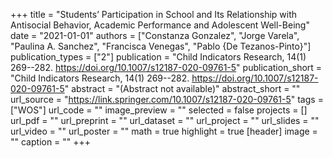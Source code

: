 +++
title = "Students’ Participation in School and Its Relationship with Antisocial Behavior, Academic Performance and Adolescent Well-Being"
date = "2021-01-01"
authors = ["Constanza Gonzalez", "Jorge Varela", "Paulina A. Sanchez", "Francisca Venegas", "Pablo {De Tezanos-Pinto}"]
publication_types = ["2"]
publication = "Child Indicators Research, 14(1) 269--282. https://doi.org/10.1007/s12187-020-09761-5"
publication_short = "Child Indicators Research, 14(1) 269--282. https://doi.org/10.1007/s12187-020-09761-5"
abstract = "(Abstract not available)"
abstract_short = ""
url_source = "https://link.springer.com/10.1007/s12187-020-09761-5"
tags = ["WOS"]
url_code = ""
image_preview = ""
selected = false
projects = []
url_pdf = ""
url_preprint = ""
url_dataset = ""
url_project = ""
url_slides = ""
url_video = ""
url_poster = ""
math = true
highlight = true
[header]
image = ""
caption = ""
+++
